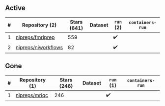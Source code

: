 ## Active
| # | Repository (2) | Stars (641) | Dataset | `run` (2) | `containers-run` |
| --- | --- | --- | --- | --- | --- |
| 1 | [nipreps/fmriprep](https://github.com/nipreps/fmriprep) | 559 |  | :heavy_check_mark: |  |
| 2 | [nipreps/niworkflows](https://github.com/nipreps/niworkflows) | 82 |  | :heavy_check_mark: |  |

## Gone
| # | Repository (1) | Stars (246) | Dataset | `run` (1) | `containers-run` |
| --- | --- | --- | --- | --- | --- |
| 1 | [nipreps/mriqc](https://github.com/nipreps/mriqc) | 246 |  | :heavy_check_mark: |  |
